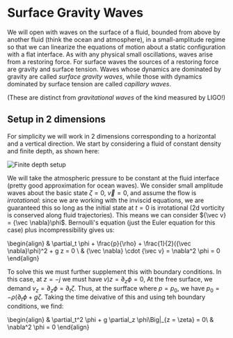 # Surface Gravity Waves

We will open with waves on the surface of a fluid, bounded from above by another 
fluid (think the ocean and atmosphere), in a small-amplitude regime so that we
can linearize the equations of motion about a static configuration with a flat
interface. As with any physical small oscillations, waves arise from a restoring 
force. For surface waves the sources of a restoring force are gravity and surface
tension. Waves whose dynamics are dominated by gravity are called *surface
gravity waves*, while those with dynamics dominated by surface tension are called
*capillary waves*. 

(These are distinct from *gravitational waves* of the kind measured by LIGO!)

## Setup in 2 dimensions

For simplicity we will work in 2 dimensions corresponding to a horizontal and a vertical direction. 
We start by considering a fluid of constant density and finite depth, as shown here:

![Finite depth setup](SGW.png "Basic setup")

We will take the atmospheric pressure to be constant at the fluid interface (pretty good approximation for
ocean waves). We consider small amplitude waves about the basic state $\zeta = 0$, ${\vec v} = 0$, and assume the flow
is *irrotational*: since we are working with the inviscid equations, we are guaranteed this so long as
the initial state at $t = 0$ is irrotational (2d vorticity is conserved along fluid trajectories). 
This means we can consider ${\vec v} = {\vec \nabla}\phi$. Bernoulli's equation (just the Euler equation
for this case) plus incompressibility gives us:

\begin{align}
	& \partial_t \phi +  \frac{p}{\rho} + \frac{1}{2}({\vec \nabla}\phi)^2 + g z = 0 \\
	& {\vec \nabla} \cdot {\vec v} = \nabla^2 \phi = 0
\end{align}

To solve this we must further supplement this with boundary conditions. In this case, at $z = - j$ we must have
$v)z = \partial_z \phi = 0$, At the free surface, we demand $v_z = \partial_z \phi = \partial_t \zeta$.
Thus, at the surfface where $p = p_0$, we have $p_0 =  - \rho(\partial_t \phi + g \zeta$. Taking the time deivative of
this and using teh boundary conditions, we find:

\begin{align}
	& \partial_t^2 \phi + g \partial_z \phi\Big|_{z = \zeta} = 0\\
	& \nabla^2 \phi = 0
\end{align}


